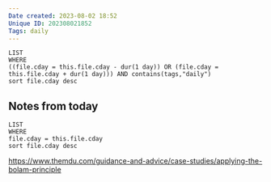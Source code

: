 ```yaml
---
Date created: 2023-08-02 18:52
Unique ID: 202308021852
Tags: daily
---
```

``` dataview
LIST
WHERE 
((file.cday = this.file.cday - dur(1 day)) OR (file.cday = this.file.cday + dur(1 day))) AND contains(tags,"daily")
sort file.cday desc
```

## Notes from today
``` dataview
LIST
WHERE 
file.cday = this.file.cday
sort file.cday desc
```


https://www.themdu.com/guidance-and-advice/case-studies/applying-the-bolam-principle